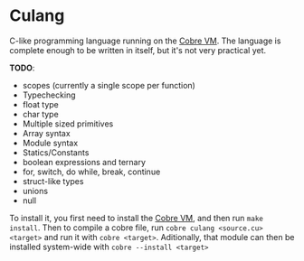 # Culang

C-like programming language running on the [Cobre VM](https://github.com/Arnaz87/cobrevm). The language is complete enough to be written in itself, but it's not very practical yet.

**TODO**:

- scopes (currently a single scope per function)
- Typechecking
- float type
- char type
- Multiple sized primitives
- Array syntax
- Module syntax
- Statics/Constants
- boolean expressions and ternary
- for, switch, do while, break, continue
- struct-like types
- unions
- null

To install it, you first need to install the [Cobre VM](https://github.com/Arnaz87/cobrevm), and then run `make install`. Then to compile a cobre file, run `cobre culang <source.cu> <target>` and run it with `cobre <target>`. Aditionally, that module can then be installed system-wide with `cobre --install <target>`
